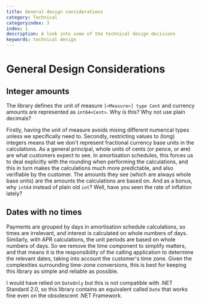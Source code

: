 ```yaml
---
title: General design considerations
category: Technical
categoryindex: 3
index: 1
description: A look into some of the technical design decisions
keywords: technical design
---
```


# General Design Considerations

## Integer amounts

The library defines the unit of measure `[<Measure>] type Cent` and currency amounts are represented as `int64<Cent>`. Why is this? Why not use plain decimals?

Firstly, having the unit of measure avoids mixing different numerical types unless we specifically need to. Secondly, restricting values to (long) integers means that we don't represent fractional currency base units in the calculations. As a general principal, whole units of cents (or pence, or øre) are what customers expect to see. In amortisation schedules, this forces us to deal explicitly with the rounding when performing the calculations, and this in turn makes the calculations much more predictable, and also verifiable by the customer. The amounts they see (which are always whole base units) are the amounts the calculations are based on. And as a bonus, why `int64` instead of plain old `int`? Well, have you seen the rate of inflation lately?

## Dates with no times

Payments are grouped by days in amortisation schedule calculations, so times are irrelevant, and interest is calculated on whole numbers of days. Similarly, with APR calculations, the unit periods are based on whole numbers of days. So we remove the time component to simplify matters, and that means it is the responsibility of the calling application to determine the relevant dates, taking into account the customer's time zone. Given the complexities surrounding time-zone conversions, this is best for keeping this library as simple and reliable as possible.

I would have relied on `DateOnly` but this is not compatible with .NET Standard 2.0, so this library contains an equivalent called `Date` that works fine even on the obsolescent .NET Framework.
